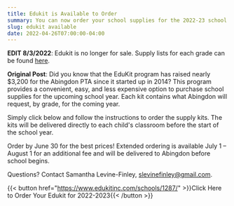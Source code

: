 ```yaml
--- 
title: Edukit is Available to Order
summary: You can now order your school supplies for the 2022-23 school year in one convenient package.
slug: edukit available
date: 2022-04-26T07:00:00-04:00
---
```


**EDIT 8/3/2022**: Edukit is no longer for sale. Supply lists for each grade can be found [here](https://abingdon.apsva.us/about-us/supply-lists/).

**Original Post**: Did you know that the EduKit program has raised nearly $3,200 for the Abingdon PTA since it started up in 2014? This program provides a convenient, easy, and less expensive option to purchase school supplies for the upcoming school year. Each kit contains what Abingdon will request, by grade, for the coming year.

Simply click below and follow the instructions to order the supply kits. The kits will be delivered directly to each child's classroom before the start of the school year.

Order by June 30 for the best prices! Extended ordering is available July 1 – August 1 for an additional fee and will be delivered to Abingdon before school begins.

Questions? Contact Samantha Levine-Finley, slevinefinley@gmail.com.

{{< button href="https://www.edukitinc.com/schools/1287/" >}}Click Here to Order Your Edukit for 2022-2023{{< /button >}}